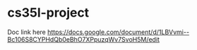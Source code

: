 # cs35l-project

Doc link here
https://docs.google.com/document/d/1LBVvmi--Bc106S8CYPHdQb0eBhO7XPpuzqWv7SvoH5M/edit
